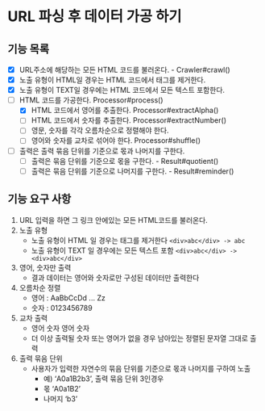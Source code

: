 # URL 파싱 후 데이터 가공 하기

## 기능 목록
- [x] URL주소에 해당하는 모든 HTML 코드를 불러온다. - Crawler#crawl()
- [x] 노출 유형이 HTML일 경우는 HTML 코드에서 태그를 제거한다.
- [x] 노출 유형이 TEXT일 경우에는 HTML 코드에서 모든 텍스트 포함한다.
- [ ] HTML 코드를 가공한다. Processor#process()
  - [x] HTML 코드에서 영어를 추출한다. Processor#extractAlpha()
  - [ ] HTML 코드에서 숫자를 추출한다. Processor#extractNumber()
  - [ ] 영문, 숫자를 각각 오름차순으로 정렬해야 한다. 
  - [ ] 영어와 숫자를 교차로 섞어야 한다. Processor#shuffle()
- [ ] 출력은 출력 묶음 단위를 기준으로 몫과 나머지를 구한다.
  - [ ] 출력은 묶음 단위를 기준으로 몫을 구한다. - Result#quotient()
  - [ ] 출력은 묶음 단위를 기준으로 나머지를 구한다. - Result#reminder()

## 기능 요구 사항
1. URL 입력을 하면 그 링크 안에있는 모든 HTML코드를 불러온다.
2. 노출 유형
   - 노출 유형이 HTML 일 경우는 태그를 제거한다 ```<div>abc</div> -> abc```
   - 노출 유형이 TEXT 일 경우에는 모든 텍스트 포함 ```<div>abc</div> -> <div>abc</div>```
3. 영어, 숫자만 출력
   - 결과 데이터는 영어와 숫자로만 구성된 데이터만 출력한다
4. 오름차순 정렬
   - 영어 : AaBbCcDd ... Zz
   - 숫자 : 0123456789
5. 교차 출력
   - 영어 숫자 영어 숫자
   - 더 이상 출력될 숫자 또는 영어가 없을 경우 남아있는 정렬된 문자열 그대로 출력
6. 출력 묶음 단위
   - 사용자가 입력한 자연수의 묶음 단위를 기준으로 몫과 나머지를 구하여 노출
     - 예) ‘A0a1B2b3’, 출력 묶음 단위 3인경우
     - 몫 ‘A0a1B2’
     - 나머지 ‘b3’
